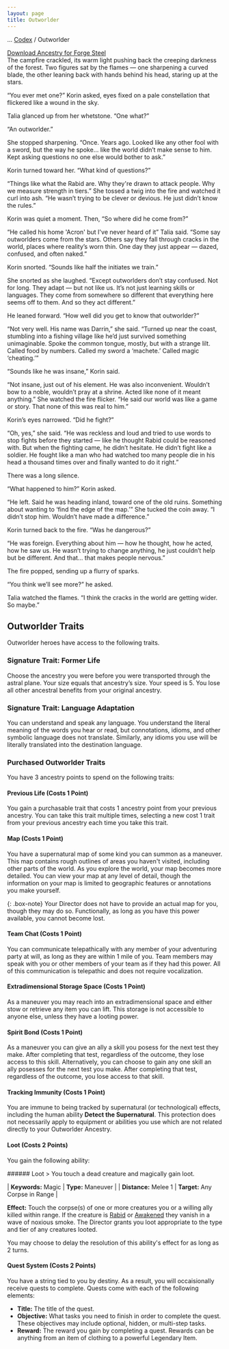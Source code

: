 ```yaml
---
layout: page
title: Outworlder
---
```

<span class="breadcrumbs" markdown="1">... [Codex](/codex) / Outworlder</span>

<div class="download-container"><a class="download-file" href="/assets/forge-steel/Outworlder.drawsteel-ancestry"><span class="download-icon"><i class="fa fa-download"></i></span><span class="download-text">Download Ancestry for Forge Steel</span></a></div>


<div class="story-text" markdown="1">The campfire crackled, its warm light pushing back the creeping darkness of the forest. Two figures sat by the flames — one sharpening a curved blade, the other leaning back with hands behind his head, staring up at the stars.

“You ever met one?” Korin asked, eyes fixed on a pale constellation that flickered like a wound in the sky.

Talia glanced up from her whetstone. “One what?”

“An outworlder.”

She stopped sharpening. “Once. Years ago. Looked like any other fool with a sword, but the way he spoke… like the world didn’t make sense to him. Kept asking questions no one else would bother to ask.”

Korin turned toward her. “What kind of questions?”

“Things like what the Rabid are. Why they're drawn to attack people. Why we measure strength in tiers.” She tossed a twig into the fire and watched it curl into ash. “He wasn’t trying to be clever or devious. He just didn’t know the rules.”

Korin was quiet a moment. Then, “So where did he come from?”

“He called his home 'Acron' but I've never heard of it” Talia said. “Some say outworlders come from the stars. Others say they fall through cracks in the world, places where reality’s worn thin. One day they just appear — dazed, confused, and often naked.”

Korin snorted. “Sounds like half the initiates we train.”

She snorted as she laughed. “Except outworlders don’t stay confused. Not for long. They adapt — but not like us. It’s not just learning skills or languages. They come from somewhere so different that everything here seems off to them. And so they act different.”

He leaned forward. “How well did you get to know that outworlder?”

“Not very well. His name was Darrin,” she said. “Turned up near the coast, stumbling into a fishing village like he’d just survived something unimaginable. Spoke the common tongue, mostly, but with a strange lilt. Called food by numbers. Called my sword a ‘machete.’ Called magic ‘cheating.’”

“Sounds like he was insane,” Korin said.

“Not insane, just out of his element. He was also inconvenient. Wouldn’t bow to a noble, wouldn’t pray at a shrine. Acted like none of it meant anything.” She watched the fire flicker. “He said our world was like a game or story. That none of this was real to him.”

Korin’s eyes narrowed. “Did he fight?”

“Oh, yes,” she said. “He was reckless and loud and tried to use words to stop fights before they started — like he thought Rabid could be reasoned with. But when the fighting came, he didn’t hesitate. He didn’t fight like a soldier. He fought like a man who had watched too many people die in his head a thousand times over and finally wanted to do it right.”

There was a long silence.

“What happened to him?” Korin asked.

“He left. Said he was heading inland, toward one of the old ruins. Something about wanting to ‘find the edge of the map.’” She tucked the coin away. “I didn’t stop him. Wouldn’t have made a difference.”

Korin turned back to the fire. “Was he dangerous?”

“He was foreign. Everything about him — how he thought, how he acted, how he saw us. He wasn’t trying to change anything, he just couldn’t help but be different. And that… that makes people nervous.”

The fire popped, sending up a flurry of sparks.

“You think we’ll see more?” he asked.

Talia watched the flames. “I think the cracks in the world are getting wider. So maybe.”
</div>

## Outworlder Traits
Outworlder heroes have access to the following traits.

### Signature Trait: Former Life
Choose the ancestry you were before you were transported through the astral plane. Your size equals that ancestry’s size. Your speed is 5. You lose all other ancestral benefits from your original ancestry.

### Signature Trait: Language Adaptation
You can understand and speak any language. You understand the literal meaning of the words you hear or read, but connotations, idioms, and other symbolic language does not translate. Similarly, any idioms you use will be literally translated into the destination language.

### Purchased Outworlder Traits
You have 3 ancestry points to spend on the following traits:

#### Previous Life (Costs 1 Point)
You gain a purchasable trait that costs 1 ancestry point from your previous ancestry. You can take this trait multiple times, selecting a new cost 1 trait from your previous ancestry each time you take this trait.

#### Map (Costs 1 Point)
You have a supernatural map of some kind you can summon as a maneuver. This map contains rough outlines of areas you haven't visited, including other parts of the world. As you explore the world, your map becomes more detailed. You can view your map at any level of detail, though the information on your map is limited to geographic features or annotations you make yourself.

{: .box-note}
Your Director does not have to provide an actual map for you, though they may do so. Functionally, as long as you have this power available, you cannot become lost.

#### Team Chat (Costs 1 Point)
You can communicate telepathically with any member of your adventuring party at will, as long as they are within 1 mile of you. Team members may speak with you or other members of your team as if they had this power. All of this communication is telepathic and does not require vocalization.

#### Extradimensional Storage Space (Costs 1 Point)
As a maneuver you may reach into an extradimensional space and either stow or retrieve any item you can lift. This storage is not accessible to anyone else, unless they have a looting power.

#### Spirit Bond (Costs 1 Point)
As a maneuver you can give an ally a skill you posess for the next test they make. After completing that test, regardless of the outcome, they lose access to this skill. Alternatively, you can choose to gain any one skill an ally posesses for the next test you make. After completing that test, regardless of the outcome, you lose access to that skill.

#### Tracking Immunity (Costs 1 Point)
You are immune to being tracked by supernatural (or technological) effects, including the human ability **Detect the Supernatural**. This protection does not necessarily apply to equipment or abilities you use which are not related directly to your Outworlder Ancestry.

#### Loot (Costs 2 Points)
You gain the following ability:

<div data-augmented-ui="tl-2-clip-x tr-2-clip-x br-2-clip-x bl-2-clip-x border" class="styleme ds-ability" markdown="1">
###### Loot
> You touch a dead creature and magically gain loot.

| **Keywords:** Magic | **Type:** Maneuver |
| **Distance:** Melee 1 | **Target:** Any Corpse in Range |
  
**Effect:** Touch the corpse(s) of one or more creatures you or a willing ally killed within range. If the creature is [Rabid](/codex/the-rabid) or [Awakened](/codex/the-awakened) they vanish in a wave of noxious smoke. The Director grants you loot appropriate to the type and tier of any creatures looted.  
  
You may choose to delay the resolution of this ability's effect for as long as 2 turns.
</div>

#### Quest System (Costs 2 Points)
You have a string tied to you by destiny. As a result, you will occaisionally receive quests to complete. Quests come with each of the following elements:
- **Title:** The title of the quest.
- **Objective:** What tasks you need to finish in order to complete the quest. These objectives may include optional, hidden, or multi-step tasks.
- **Reward:** The reward you gain by completing a quest. Rewards can be anything from an item of clothing to a powerful Legendary Item.